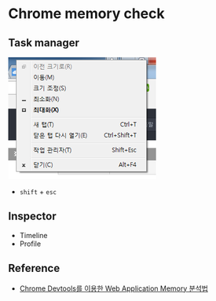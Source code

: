 # Chrome memory check

## Task manager

![task-manager.png](../img/Frontend/chrome-memory-check/task-manager.png)

* `shift` + `esc`

## Inspector

* Timeline
* Profile

## Reference

* [Chrome Devtools를 이용한 Web Application Memory 분석법](http://sculove.github.io/blog/2016/10/05/memory/)